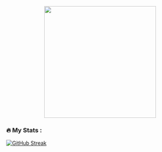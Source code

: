 <div id="header" align="center">
  <img src="https://media.tenor.com/IF2JdxzmyN4AAAAi/coding-girl.gif" width="300"/>
</div>

### :fire: My Stats :

<a href="https://git.io/streak-stats"><img src="http://github-readme-streak-stats.herokuapp.com?user=ValentinaFediakova&short_numbers=true" alt="GitHub Streak" /></a>
